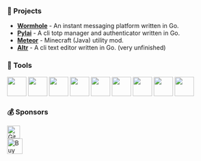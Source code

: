 ### 🚧 Projects
 - [**Wormhole**](https://github.com/MeteorDevelopment/wormhole) - An instant messaging platform written in Go.
 - [**Pylai**](https://github.com/arlomcwalter/pylai) - A cli totp manager and authenticator written in Go.
 - [**Meteor**](https://github.com/MeteorDevelopment) - Minecraft (Java) utility mod.
 - [**Altr**](https://github.com/arlomcwalter/altr) - A cli text editor written in Go. (very unfinished)

### 🔧 Tools
<div>
  <img height="45" src="https://cdn.jsdelivr.net/gh/devicons/devicon/icons/java/java-original.svg" />
  <img height="45" src="https://resources.jetbrains.com/storage/products/company/brand/logos/IntelliJ_IDEA_icon.svg" />
  <img height="45" src="https://cdn.jsdelivr.net/gh/devicons/devicon/icons/go/go-original.svg" />
  <img height="45" src="https://resources.jetbrains.com/storage/products/company/brand/logos/GoLand_icon.svg" />
  <img height="45" src="https://cdn.jsdelivr.net/gh/devicons/devicon/icons/svelte/svelte-original.svg" />
  <img height="45" src="https://resources.jetbrains.com/storage/products/company/brand/logos/WebStorm_icon.svg" />
  <img height="45" src="https://cdn.jsdelivr.net/gh/devicons/devicon/icons/git/git-original.svg" />
  <img height="45" src="https://cdn.jsdelivr.net/gh/devicons/devicon/icons/gradle/gradle-plain.svg" />
  <img height="45" src="https://cdn.jsdelivr.net/gh/devicons/devicon/icons/docker/docker-original.svg" />
</div>

### 💰 Sponsors
<a href='https://github.com/sponsors/arlomcwalter' target='_blank'><img height='30' src='https://img.shields.io/badge/Sponsor-%E2%9D%A4-%23db61a2.svg?&logo=github&logoColor=white&labelColor=333B42&style=flat-square' alt='Github Sponsors'></a>
<br>
<a href='https://ko-fi.com/O4O6JY61Y' target='_blank'><img style='border:0px;height:36px;' src='https://storage.ko-fi.com/cdn/kofi5.png?v=3' border='0' alt='Buy Me a Coffee at ko-fi.com' /></a>
